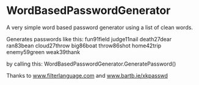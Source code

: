 WordBasedPasswordGenerator
==========================

A very simple word based password generator using a list of clean words. 

Generates passwords like this:
fun91field
judge11nail
death27dear
ran83bean
cloud27throw
big86boat
throw86shot
home42trip
enemy59green
weak39thank

by calling this:
WordBasedPasswordGenerator.GeneratePassword()


Thanks to www.filterlanguage.com and www.bartb.ie/xkpasswd
